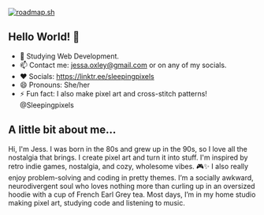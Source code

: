 [![roadmap.sh](https://roadmap.sh/card/wide/65f99cc3adfe42161730c407?variant=dark&roadmaps=git-github%2Cfull-stack%2Cux-design)](https://roadmap.sh)

## Hello World! 👋
- 🌱 Studying Web Development.
- 📫 Contact me: jessa.oxley@gmail.com or on any of my socials.
- ❤️ Socials: https://linktr.ee/sleepingpixels
- 😄 Pronouns: She/her
- ⚡ Fun fact: I also make pixel art and cross-stitch patterns! @Sleepingpixels

## A little bit about me...
Hi, I'm Jess. 
I was born in the 80s and grew up in the 90s, so I love all the nostalgia that brings.
I create pixel art and turn it into stuff. I'm inspired by retro indie games, nostalgia, and cozy, wholesome vibes. 🎮✨ 
I also really enjoy problem-solving and coding in pretty themes. 
I’m a socially awkward, neurodivergent soul who loves nothing more than curling up in an oversized hoodie with a cup of French Earl Grey tea. 
Most days, I’m in my home studio making pixel art, studying code and listening to music.

<!--
**roxire/Roxire** is a ✨ _special_ ✨ repository because its `README.md` (this file) appears on your GitHub profile.

Here are some ideas to get you started:

- 🔭 I’m currently working on ...
- 🌱 I’m currently on the roadmap to becoming a software developer.
- 👯 I’m looking to collaborate on ...
- 🤔 I’m looking for help with ...
- 💬 Ask me about ...
- 📫 How to reach me: You can contact me via any of my socials, or at jessa.oxley@gmail.com
- 😄 Pronouns: She/her
- ⚡ Fun fact: I also make pixel art! 
